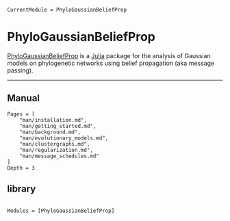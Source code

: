 ```@meta
CurrentModule = PhyloGaussianBeliefProp
```

# PhyloGaussianBeliefProp

[PhyloGaussianBeliefProp](https://github.com/cecileane/PhyloGaussianBeliefProp.jl)
is a [Julia](http://julialang.org) package for the analysis of Gaussian models on
phylogenetic networks using belief propagation (aka message passing).

---

## Manual

```@contents
Pages = [
    "man/installation.md",
    "man/getting_started.md",
    "man/background.md",
    "man/evolutionary_models.md",
    "man/clustergraphs.md",
    "man/regularization.md",
    "man/message_schedules.md"
]
Depth = 3
```

## library

```@index
```

```@autodocs
Modules = [PhyloGaussianBeliefProp]
```
